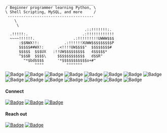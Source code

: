 ```
 ______________________________________
/ Beginner programmer learning Python, \
\ Shell Scripting, MySQL, and more     /
 --------------------------------------
    \
     \
                                   .::!!!!!!!:.
  .!!!!!:.                        .:!!!!!!!!!!!!
  ~~~~!!!!!!.                 .:!!!!!!!!!UWWW$$$ 
      :$$NWX!!:           .:!!!!!!XUWW$$$$$$$$$P 
      $$$$$##WX!:      .<!!!!UW$$$$"  $$$$$$$$# 
      $$$$$  $$$UX   :!!UW$$$$$$$$$   4$$$$$* 
      ^$$$B  $$$$\     $$$$$$$$$$$$   d$$R" 
        "*$bd$$$$      '*$$$$$$$$$$$o+#" 
             """"          """"""" 
```
<img src="https://img.shields.io/badge/Python-323232?style=flat-square" alt="Badge"> <img src="https://img.shields.io/badge/Shell%20Scripting-323232?style=flat-square" alt="Badge"> <img src="https://img.shields.io/badge/MySQL-323232?style=flat-square" alt="Badge"> <img src="https://img.shields.io/badge/HTML-323232?style=flat-square" alt="Badge"> <img src="https://img.shields.io/badge/CSS-323232?style=flat-square" alt="Badge"> <img src="https://img.shields.io/badge/JavaScript-323232?style=flat-square" alt="Badge"> <img src="https://img.shields.io/badge/LaTeX-323232?style=flat-square" alt="Badge"> <img src="https://img.shields.io/badge/Docker-grey?style=flat-square" alt="Badge"> <img src="https://img.shields.io/badge/Kubernetes-grey?style=flat-square" alt="Badge"> <img src="https://img.shields.io/badge/Google%20Cloud-grey?style=flat-square" alt="Badge"> <img src="https://img.shields.io/badge/Networking-lightgrey?style=flat-square" alt="Badge"> <img src="https://img.shields.io/badge/TCP%2FIP-lightgrey?style=flat-square" alt="Badge"> <img src="https://img.shields.io/badge/Linux-ebebeb?style=flat-square" alt="Badge"> <img src="https://img.shields.io/badge/Windows-ebebeb?style=flat-square" alt="Badge"> <img src="https://img.shields.io/badge/macOS-ebebeb?style=flat-square" alt="Badge">

#### Connect
<a href="https://x.com/january1073"><img src="https://img.shields.io/badge/X.com-magenta?style=flat-square" alt="Badge"></a> <a href="https://tryhackme.com/p/january1073"><img src="https://img.shields.io/badge/TryHackMe-magenta?style=flat-square" alt="Badge"></a> <a href="https://www.linkedin.com/in/fongern" target="_blank"><img src="https://img.shields.io/badge/LinkedIn-magenta?style=flat-square" alt="Badge"></a>

#### Reach out
<a href="mailto:january1073@yahoo.com" target="_blank"><img src="https://img.shields.io/badge/Email-magenta?style=flat-square" alt="Badge"></a> <a href="https://keys.openpgp.org/vks/v1/by-fingerprint/12E72BB71FE10C5C0BC5687B70493AE9DCEF9877" target="_blank"><img src="https://img.shields.io/badge/PGP Key-magenta?style=flat-square&logo=gnuprivacyguard" alt="Badge"></a>
